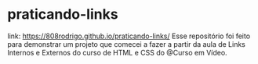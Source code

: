 # praticando-links
link: https://808rodrigo.github.io/praticando-links/
Esse repositório foi feito para demonstrar um projeto que comecei a fazer a partir da aula de Links Internos e Externos do curso de HTML e CSS do @Curso em Vídeo.

